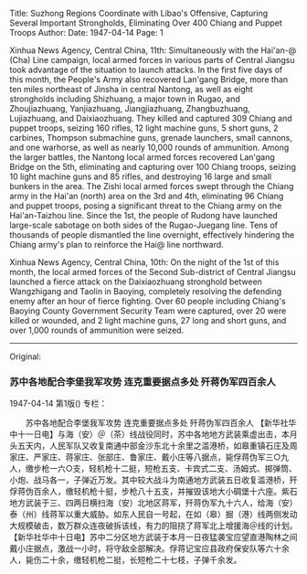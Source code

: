 Title: Suzhong Regions Coordinate with Libao's Offensive, Capturing Several Important Strongholds, Eliminating Over 400 Chiang and Puppet Troops
Author:
Date: 1947-04-14
Page: 1

Xinhua News Agency, Central China, 11th: Simultaneously with the Hai'an-@ (Cha) Line campaign, local armed forces in various parts of Central Jiangsu took advantage of the situation to launch attacks. In the first five days of this month, the People's Army also recovered Lan'gang Bridge, more than ten miles northeast of Jinsha in central Nantong, as well as eight strongholds including Shizhuang, a major town in Rugao, and Zhoujiazhuang, Yanjiazhuang, Jiangjiazhuang, Zhangbuzhuang, Lujiazhuang, and Daixiaozhuang. They killed and captured 309 Chiang and puppet troops, seizing 160 rifles, 12 light machine guns, 5 short guns, 2 carbines, Thompson submachine guns, grenade launchers, small cannons, and one warhorse, as well as nearly 10,000 rounds of ammunition. Among the larger battles, the Nantong local armed forces recovered Lan'gang Bridge on the 5th, eliminating and capturing over 100 Chiang troops, seizing 10 light machine guns and 85 rifles, and destroying 16 large and small bunkers in the area. The Zishi local armed forces swept through the Chiang army in the Hai'an (north) area on the 3rd and 4th, eliminating 96 Chiang and puppet troops, posing a significant threat to the Chiang army on the Hai'an-Taizhou line. Since the 1st, the people of Rudong have launched large-scale sabotage on both sides of the Rugao-Juegang line. Tens of thousands of people dismantled the line overnight, effectively hindering the Chiang army's plan to reinforce the Hai@ line northward.

Xinhua News Agency, Central China, 10th: On the night of the 1st of this month, the local armed forces of the Second Sub-district of Central Jiangsu launched a fierce attack on the Daixiaozhuang stronghold between Wangzhigang and Taolin in Baoying, completely resolving the defending enemy after an hour of fierce fighting. Over 60 people including Chiang's Baoying County Government Security Team were captured, over 20 were killed or wounded, and 2 light machine guns, 27 long and short guns, and over 1,000 rounds of ammunition were seized.



<hr /> 

Original: 


### 苏中各地配合李堡我军攻势  连克重要据点多处  歼蒋伪军四百余人

1947-04-14
第1版()
专栏：

　　苏中各地配合李堡我军攻势
    连克重要据点多处
    歼蒋伪军四百余人
    【新华社华中十一日电】与海（安）＠（茶）线战役同时，苏中各地地方武装乘虚出击，本月头五天内，人民军队又收复南通中部金沙东北十余里之滥港桥，如皋重镇石庄及周家庄、严家庄、蒋家庄、张部庄、鲁家庄、戴小庄等八据点，毙俘蒋伪军三○九人，缴步枪一六○支，轻机枪十二挺，短枪五支、卡宾式二支、汤姆式、掷弹筒、小炮、战马各一，子弹近万发。其中较大战斗为南通地方武装五日收复滥港桥，歼俘蒋伪百余人，缴轻机枪十挺，步枪八十五支，并摧毁该地大小碉堡十六座。紫石地方武装于三、四两日横扫海（安）北地区蒋军，歼蒋伪军九十六人，给海（安）泰（州）线蒋军以重大威胁。如东人民自一号起，在如（皋）掘（港）线两侧发动大规模破击，数万群众连夜破拆该线，有力的阻挠了蒋军北上增援海＠线的计划。
    【新华社华中十日电】苏中二分区地方武装于本月一日夜猛袭宝应望直港陶林之间戴小庄据点，激战一小时，将守敌全部解决。俘蒋记宝应县政府保安队等六十余人，毙伤二十余，缴轻机枪二挺，长短枪二十七枝，子弹千余发。
